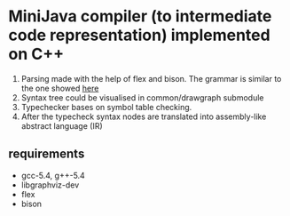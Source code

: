 # MiniJava compiler (to intermediate code representation) implemented on C++

1. Parsing made with the help of flex and bison. The grammar is similar to the one showed [here](http://www.cambridge.org/resources/052182060X/MCIIJ2e/grammar.htm)
2. Syntax tree could be visualised in common/drawgraph submodule
3. Typechecker bases on symbol table checking.
4. After the typecheck syntax nodes are translated into assembly-like abstract language (IR)

## requirements
* gcc-5.4,  g++-5.4
* libgraphviz-dev
* flex
* bison
